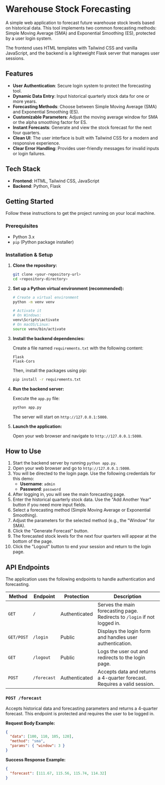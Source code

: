 # Warehouse Stock Forecasting

A simple web application to forecast future warehouse stock levels based on historical data. This tool implements two common forecasting methods: Simple Moving Average (SMA) and Exponential Smoothing (ES), protected by a user login system.

The frontend uses HTML templates with Tailwind CSS and vanilla JavaScript, and the backend is a lightweight Flask server that manages user sessions.

## Features

- **User Authentication**: Secure login system to protect the forecasting tool.
- **Dynamic Data Entry**: Input historical quarterly stock data for one or more years.
- **Forecasting Methods**: Choose between Simple Moving Average (SMA) and Exponential Smoothing (ES).
- **Customizable Parameters**: Adjust the moving average window for SMA or the alpha smoothing factor for ES.
- **Instant Forecasts**: Generate and view the stock forecast for the next four quarters.
- **Clean UI**: The user interface is built with Tailwind CSS for a modern and responsive experience.
- **Clear Error Handling**: Provides user-friendly messages for invalid inputs or login failures.

## Tech Stack

- **Frontend**: HTML, Tailwind CSS, JavaScript
- **Backend**: Python, Flask

## Getting Started

Follow these instructions to get the project running on your local machine.

### Prerequisites

- Python 3.x
- `pip` (Python package installer)

### Installation & Setup

1.  **Clone the repository:**
    ```bash
    git clone <your-repository-url>
    cd <repository-directory>
    ```

2.  **Set up a Python virtual environment (recommended):**

    ```bash
    # Create a virtual environment
    python -m venv venv

    # Activate it
    # On Windows:
    venv\Scripts\activate
    # On macOS/Linux:
    source venv/bin/activate
    ```

3.  **Install the backend dependencies:**

    Create a file named `requirements.txt` with the following content:
    ```
    Flask
    Flask-Cors
    ```

    Then, install the packages using pip:
    ```bash
    pip install -r requirements.txt
    ```

4.  **Run the backend server:**

    Execute the `app.py` file:
    ```bash
    python app.py
    ```
    The server will start on `http://127.0.0.1:5000`.

5.  **Launch the application:**
    
    Open your web browser and navigate to `http://127.0.0.1:5000`.

## How to Use

1.  Start the backend server by running `python app.py`.
2.  Open your web browser and go to `http://127.0.0.1:5000`.
3.  You will be directed to the login page. Use the following credentials for this demo:
    - **Username**: `admin`
    - **Password**: `password`
4.  After logging in, you will see the main forecasting page.
5.  Enter the historical quarterly stock data. Use the "Add Another Year" button if you need more input fields.
6.  Select a forecasting method (Simple Moving Average or Exponential Smoothing).
7.  Adjust the parameters for the selected method (e.g., the "Window" for SMA).
8.  Click the "Generate Forecast" button.
9.  The forecasted stock levels for the next four quarters will appear at the bottom of the page.
10. Click the "Logout" button to end your session and return to the login page.

## API Endpoints

The application uses the following endpoints to handle authentication and forecasting.

| Method   | Endpoint  | Protection    | Description                                                              |
|----------|-----------|---------------|--------------------------------------------------------------------------|
| `GET`    | `/`       | Authenticated | Serves the main forecasting page. Redirects to `/login` if not logged in.  |
| `GET/POST` | `/login`  | Public        | Displays the login form and handles user authentication.                 |
| `GET`    | `/logout` | Public        | Logs the user out and redirects to the login page.                       |
| `POST`   | `/forecast` | Authenticated | Accepts data and returns a 4-quarter forecast. Requires a valid session. |

### `POST /forecast`

Accepts historical data and forecasting parameters and returns a 4-quarter forecast. This endpoint is protected and requires the user to be logged in.

**Request Body Example:**
```json
{
  "data": [100, 110, 105, 120],
  "method": "sma",
  "params": { "window": 3 }
}
```

**Success Response Example:**
```json
{
  "forecast": [111.67, 115.56, 115.74, 114.32]
}
```